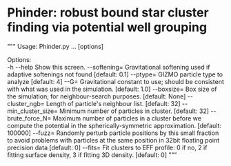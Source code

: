 # Phinder: robust bound star cluster finding via potential well grouping
"""
Usage: Phinder.py <files> ... [options]

Options:                                                                       
   -h --help                  Show this screen.
   --softening=<L>            Gravitational softening used if adaptive softenings not found [default: 0.1]
   --ptype=<N>                GIZMO particle type to analyze [default: 4]
   --G=<G>                    Gravitational constant to use; should be consistent with what was used in the simulation. [default: 1.0]
   --boxsize=<L>              Box size of the simulation; for neighbour-search purposes. [default: None]
   --cluster_ngb=<N>          Length of particle's neighbour list. [default: 32]
   --min_cluster_size=<N>     Minimum number of particles in cluster. [default: 32]
   --brute_force_N=<N>        Maximum number of particles in a cluster before we compute the potential in the spherically-symmetric approximation. [default: 100000]
   --fuzz=<L>                 Randomly perturb particle positions by this small fraction to avoid problems with particles at the same position in 32bit floating point precision data [default: 0]
   --fits=<N>                 Fit clusters to EFF profile: 0 if no, 2 if fitting surface density, 3 if fitting 3D density. [default: 0]
"""